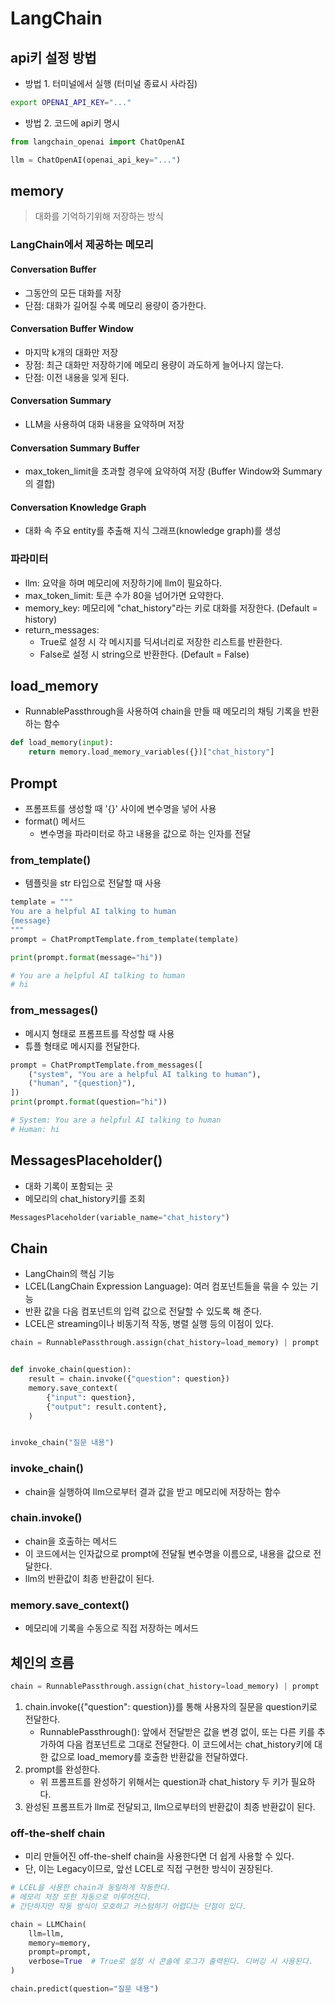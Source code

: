 # LangChain

## api키 설정 방법

- 방법 1. 터미널에서 실행 (터미널 종료시 사라짐)

```bash
export OPENAI_API_KEY="..."
```

- 방법 2. 코드에 api키 명시

```python
from langchain_openai import ChatOpenAI

llm = ChatOpenAI(openai_api_key="...")
```

## memory

> 대화를 기억하기위해 저장하는 방식

### LangChain에서 제공하는 메모리

#### Conversation Buffer

- 그동안의 모든 대화를 저장
- 단점: 대화가 길어질 수록 메모리 용량이 증가한다.

#### Conversation Buffer Window

- 마지막 k개의 대화만 저장
- 장점: 최근 대화만 저장하기에 메모리 용량이 과도하게 늘어나지 않는다.
- 단점: 이전 내용을 잊게 된다.

#### Conversation Summary

- LLM을 사용하여 대화 내용을 요약하며 저장

#### Conversation Summary Buffer

- max_token_limit을 초과할 경우에 요약하여 저장 (Buffer Window와 Summary의 결합)

#### Conversation Knowledge Graph

- 대화 속 주요 entity를 추출해 지식 그래프(knowledge graph)를 생성

### 파라미터

- llm: 요약을 하며 메모리에 저장하기에 llm이 필요하다.
- max_token_limit: 토큰 수가 80을 넘어가면 요약한다.
- memory_key: 메모리에 "chat_history"라는 키로 대화를 저장한다. (Default = history)
- return_messages:
  - True로 설정 시 각 메시지를 딕셔너리로 저장한 리스트를 반환한다.
  - False로 설정 시 string으로 반환한다. (Default = False)

## load_memory

- RunnablePassthrough을 사용하여 chain을 만들 때 메모리의 채팅 기록을 반환하는 함수

```python
def load_memory(input):
    return memory.load_memory_variables({})["chat_history"]
```

## Prompt

- 프롬프트를 생성할 때 '{}' 사이에 변수명을 넣어 사용
- format() 메서드
  - 변수명을 파라미터로 하고 내용을 값으로 하는 인자를 전달

### from_template()

- 템플릿을 str 타입으로 전달할 때 사용

```python
template = """
You are a helpful AI talking to human
{message}
"""
prompt = ChatPromptTemplate.from_template(template)

print(prompt.format(message="hi"))

# You are a helpful AI talking to human
# hi
```

### from_messages()

- 메시지 형태로 프롬프트를 작성할 때 사용
- 튜플 형태로 메시지를 전달한다.

```python
prompt = ChatPromptTemplate.from_messages([
    ("system", "You are a helpful AI talking to human"),
    ("human", "{question}"),
])
print(prompt.format(question="hi"))

# System: You are a helpful AI talking to human
# Human: hi
```

## MessagesPlaceholder()

- 대화 기록이 포함되는 곳
- 메모리의 chat_history키를 조회

```python
MessagesPlaceholder(variable_name="chat_history")
```

## Chain

- LangChain의 핵심 기능
- LCEL(LangChain Expression Language): 여러 컴포넌트들을 묶을 수 있는 기능
- 반환 값을 다음 컴포넌트의 입력 값으로 전달할 수 있도록 해 준다.
- LCEL은 streaming이나 비동기적 작동, 병렬 실행 등의 이점이 있다.

```python
chain = RunnablePassthrough.assign(chat_history=load_memory) | prompt | llm


def invoke_chain(question):
    result = chain.invoke({"question": question})
    memory.save_context(
        {"input": question},
        {"output": result.content},
    )


invoke_chain("질문 내용")
```

### invoke_chain()

- chain을 실행하여 llm으로부터 결과 값을 받고 메모리에 저장하는 함수

### chain.invoke()

- chain을 호출하는 메서드
- 이 코드에서는 인자값으로 prompt에 전달될 변수명을 이름으로, 내용을 값으로 전달한다.
- llm의 반환값이 최종 반환값이 된다.

### memory.save_context()

- 메모리에 기록을 수동으로 직접 저장하는 메서드

## 체인의 흐름

```python
chain = RunnablePassthrough.assign(chat_history=load_memory) | prompt | llm
```

1. chain.invoke({"question": question})를 통해 사용자의 질문을 question키로 전달한다.
   - RunnablePassthrough(): 앞에서 전달받은 값을 변경 없이, 또는 다른 키를 추가하여 다음 컴포넌트로 그대로 전달한다. 이 코드에서는 chat_history키에 대한 값으로 load_memory를 호출한 반환값을 전달하였다.
2. prompt를 완성한다.
   - 위 프롬프트를 완성하기 위해서는 question과 chat_history 두 키가 필요하다.
3. 완성된 프롬프트가 llm로 전달되고, llm으로부터의 반환값이 최종 반환값이 된다.

### off-the-shelf chain

- 미리 만들어진 off-the-shelf chain을 사용한다면 더 쉽게 사용할 수 있다.
- 단, 이는 Legacy이므로, 앞선 LCEL로 직접 구현한 방식이 권장된다.

```python
# LCEL을 사용한 chain과 동일하게 작동한다.
# 메모리 저장 또한 자동으로 이루어진다.
# 간단하지만 작동 방식이 모호하고 커스텀하기 어렵다는 단점이 있다.

chain = LLMChain(
    llm=llm,
    memory=memory,
    prompt=prompt,
    verbose=True  # True로 설정 시 콘솔에 로그가 출력된다. 디버깅 시 사용된다.
)

chain.predict(question="질문 내용")
```
